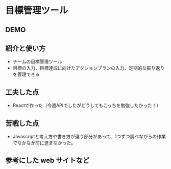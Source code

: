 # 目標管理ツール

## DEMO


## 紹介と使い方

  - チームの目標管理ツール
  - 目標の入力、目標達成に向けたアクションプランの入力、定期的な振り返りを管理できる

## 工夫した点

  - Reactで作った（今週APIでしたがどうしてもこっちを勉強したかった！）

## 苦戦した点

  - Javascriptと考え方や書き方が違う部分があって、1つずつ調べながらの作業でなかなか前に進まなかった。

## 参考にした web サイトなど
